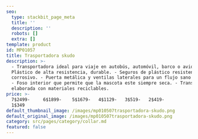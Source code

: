 ```yaml
---
seo:
  type: stackbit_page_meta
  title: ''
  description: ''
  robots: []
  extra: []
template: product
id: MP01057
title: Trasportadora skudo
description: >-
  - Transportadora ideal para viaje en autobús, automóvil, barco o avión. -
  Plástico de alta resistencia, durable. - Seguros de plástico resistente y no
  corrosivo. - Puerta metálica y ventilas laterales para un flujo sano del aire.
  - Foso interior que permite que la mascota este siempre seca. - Transportadora
  elaborada con materiales reciclables.  
price: >-
  7$2499-     6$1899-    5$1679-   4$1129-   3$519-   2$419-  
  1$349                                     
default_thumbnail_image: /images/mp010507trasportadora-skudo.png
default_original_image: /images/mp010507trasportadora-skudo.png
category: src/pages/category/collar.md
featured: false
---
```

